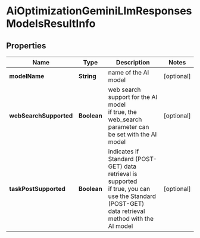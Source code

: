 # AiOptimizationGeminiLlmResponsesModelsResultInfo


## Properties

| Name | Type | Description | Notes |
|------------ | ------------- | ------------- | -------------|
**modelName** | **String** | name of the AI model |[optional]|
**webSearchSupported** | **Boolean** | web search support for the AI model<br>if true, the web_search parameter can be set with the AI model |[optional]|
**taskPostSupported** | **Boolean** | indicates if Standard (POST-GET) data retrieval is supported<br>if true, you can use the Standard (POST-GET) data retrieval method with the AI model |[optional]|